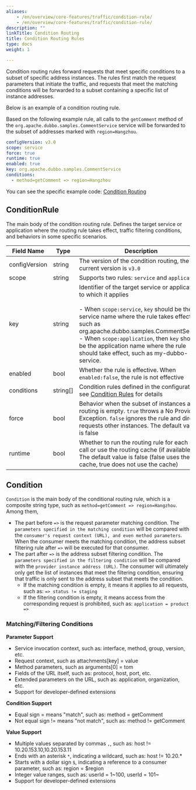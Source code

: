 ```yaml
---
aliases:
    - /en/overview/core-features/traffic/condition-rule/
    - /en/overview/core-features/traffic/condition-rule/
description: ""
linkTitle: Condition Routing
title: Condition Routing Rules
type: docs
weight: 1

---
```


Condition routing rules forward requests that meet specific conditions to a subset of specific address instances. The rules first match the request parameters that initiate the traffic, and requests that meet the matching conditions will be forwarded to a subset containing a specific list of instance addresses.

Below is an example of a condition routing rule.

Based on the following example rule, all calls to the `getComment` method of the `org.apache.dubbo.samples.CommentService` service will be forwarded to the subset of addresses marked with `region=Hangzhou`.

  ```yaml
  configVersion: v3.0
  scope: service
  force: true
  runtime: true
  enabled: true
  key: org.apache.dubbo.samples.CommentService
  conditions:
    - method=getComment => region=Hangzhou
  ```

You can see the specific example code: [Condition Routing](https://github.com/apache/dubbo-samples/tree/master/4-governance/dubbo-samples-configconditionrouter/src/main/java/org/apache/dubbo/samples/governance)

## ConditionRule

The main body of the condition routing rule. Defines the target service or application where the routing rule takes effect, traffic filtering conditions, and behaviors in some specific scenarios.

| Field Name    | Type     | **Description**                                                     | Required |
| --- | --- |--------------------------------------------------------------------------------------------------------------------------------------------------------------------------------------------------------------------------------------------------------------------------------------------------------------------------------------------------------------------------------------------------------------| ---- |
| configVersion | string   | The version of the condition routing, the current version is `v3.0`                            | Yes   |
| scope         | string   | Supports two rules: `service` and `application`                     | Yes   |
| key           | string   | Identifier of the target service or application to which it applies<br/><br/>- When `scope:service`, `key` should be the service name where the rule takes effect, such as org.apache.dubbo.samples.CommentService<br/> - When `scope:application`, then `key` should be the application name where the rule should take effect, such as my-dubbo-service. | Yes   |
| enabled       | bool     | Whether the rule is effective. When `enabled:false`, the rule is not effective               | Yes   |
| conditions    | string[] | Condition rules defined in the configuration, see [Condition Rules](https://cn.dubbo.apache.org/zh-cn/overview/core-features/traffic/condition-rule/#condition) for details | Yes   |
| force         | bool     | Behavior when the subset of instances after routing is empty. `true` throws a No Provider Exception. `false` ignores the rule and directly requests other instances. The default value is false | No   |
| runtime       | bool     | Whether to run the routing rule for each RPC call or use the routing cache (if available). The default value is false (false uses the cache, true does not use the cache) | No   |

## Condition

`Condition` is the main body of the conditional routing rule, which is a composite string type, such as `method=getComment => region=Hangzhou`. Among them,

* The part before `=>` is the request parameter matching condition. The `parameters specified in the matching condition` will be compared with the `consumer's request context (URL), and even method parameters`. When the consumer meets the matching condition, the address subset filtering rule after `=>` will be executed for that consumer.
* The part after `=>` is the address subset filtering condition. The `parameters specified in the filtering condition` will be compared with the `provider instance address (URL)`. The consumer will ultimately only get the list of instances that meet the filtering condition, ensuring that traffic is only sent to the address subset that meets the condition.
  * If the matching condition is empty, it means it applies to all requests, such as: `=> status != staging`
  * If the filtering condition is empty, it means access from the corresponding request is prohibited, such as: `application = product =>`

### Matching/Filtering Conditions

**Parameter Support**

* Service invocation context, such as: interface, method, group, version, etc.
* Request context, such as attachments[key] = value
* Method parameters, such as arguments[0] = tom
* Fields of the URL itself, such as: protocol, host, port, etc.
* Extended parameters on the URL, such as: application, organization, etc.
* Support for developer-defined extensions

**Condition Support**

* Equal sign = means "match", such as: method = getComment
* Not equal sign != means "not match", such as: method != getComment

**Value Support**

* Multiple values separated by commas `,`, such as: host != 10.20.153.10,10.20.153.11
* Ends with an asterisk `*`, indicating a wildcard, such as: host != 10.20.*
* Starts with a dollar sign `$`, indicating a reference to a consumer parameter, such as: region = $region
* Integer value ranges, such as: userId = 1~100, userId = 101~
* Support for developer-defined extensions
